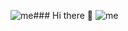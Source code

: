![me](https://github.com/Jeongil-park/Jeongil-park/assets/67448913/9d510960-5d3c-4d4a-88c3-808f089fe8b7)### Hi there 👋
![me](https://github.com/Jeongil-park/Jeongil-park/assets/67448913/935c3ea8-b8e4-4473-a044-c2a49e6e18a9)

<!--
**Jeongil-park/Jeongil-park** is a ✨ _special_ ✨ repository because its `README.md` (this file) appears on your GitHub profile.

Here are some ideas to get you started:

- 🔭 I’m currently working on ...
- 🌱 I’m currently learning ...
- 👯 I’m looking to collaborate on ...
- 🤔 I’m looking for help with ...
- 💬 Ask me about ...![Uploading me.jpg…]()
![KakaoTalk_20231116_223321458](https://github.com/Jeongil-park/Jeongil-park/assets/67448913/321da494-4f77-44ff-81fc-bf341451bc21)

- 📫 How to reach me: ...
- 😄 Pronouns: ...
- ⚡ Fun fact: ...
-->
